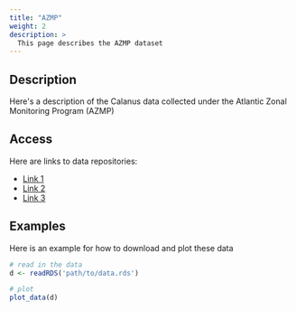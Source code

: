 ```yaml
---
title: "AZMP"
weight: 2
description: >
  This page describes the AZMP dataset
---
```


## Description

Here's a description of the Calanus data collected under the Atlantic Zonal Monitoring Program (AZMP)

## Access

Here are links to data repositories:

* [Link 1](https://github.com/hansenjohnson/calanus_data_website)
* [Link 2](https://github.com/hansenjohnson/calanus_data_website)
* [Link 3](https://github.com/hansenjohnson/calanus_data_website)

## Examples

Here is an example for how to download and plot these data

``` r
# read in the data
d <- readRDS('path/to/data.rds')

# plot
plot_data(d)
```